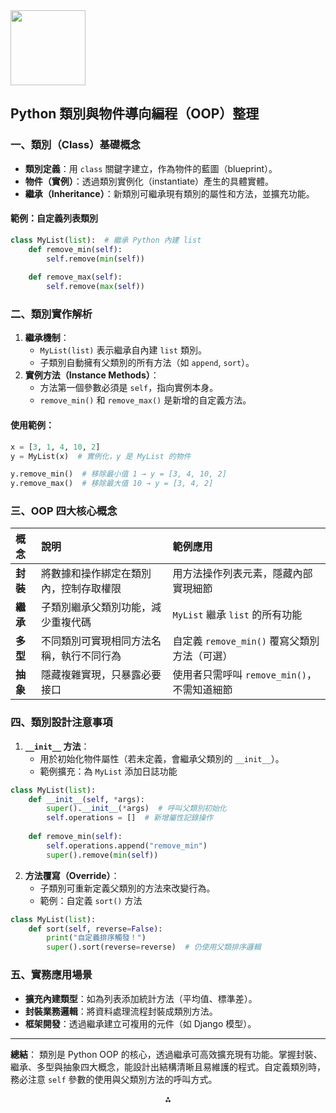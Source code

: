 <img src="https://r2cdn.perplexity.ai/pplx-full-logo-primary-dark%402x.png" class="logo" width="120"/>

## Python 類別與物件導向編程（OOP）整理

### 一、類別（Class）基礎概念

- **類別定義**：用 `class` 關鍵字建立，作為物件的藍圖（blueprint）。
- **物件（實例）**：透過類別實例化（instantiate）產生的具體實體。
- **繼承（Inheritance）**：新類別可繼承現有類別的屬性和方法，並擴充功能。


#### 範例：自定義列表類別

```python
class MyList(list):  # 繼承 Python 內建 list
    def remove_min(self):
        self.remove(min(self))
    
    def remove_max(self):
        self.remove(max(self))
```


### 二、類別實作解析

1. **繼承機制**：
    - `MyList(list)` 表示繼承自內建 `list` 類別。
    - 子類別自動擁有父類別的所有方法（如 `append`, `sort`）。
2. **實例方法（Instance Methods）**：
    - 方法第一個參數必須是 `self`，指向實例本身。
    - `remove_min()` 和 `remove_max()` 是新增的自定義方法。

#### 使用範例：

```python
x = [3, 1, 4, 10, 2]
y = MyList(x)  # 實例化，y 是 MyList 的物件

y.remove_min()  # 移除最小值 1 → y = [3, 4, 10, 2]
y.remove_max()  # 移除最大值 10 → y = [3, 4, 2]
```


### 三、OOP 四大核心概念

| 概念 | 說明 | 範例應用 |
| :-- | :-- | :-- |
| **封裝** | 將數據和操作綁定在類別內，控制存取權限 | 用方法操作列表元素，隱藏內部實現細節 |
| **繼承** | 子類別繼承父類別功能，減少重複代碼 | `MyList` 繼承 `list` 的所有功能 |
| **多型** | 不同類別可實現相同方法名稱，執行不同行為 | 自定義 `remove_min()` 覆寫父類別方法（可選） |
| **抽象** | 隱藏複雜實現，只暴露必要接口 | 使用者只需呼叫 `remove_min()`，不需知道細節 |

### 四、類別設計注意事項

1. **`__init__` 方法**：
    - 用於初始化物件屬性（若未定義，會繼承父類別的 `__init__`）。
    - 範例擴充：為 `MyList` 添加日誌功能

```python
class MyList(list):
    def __init__(self, *args):
        super().__init__(*args)  # 呼叫父類別初始化
        self.operations = []  # 新增屬性記錄操作
    
    def remove_min(self):
        self.operations.append("remove_min")
        super().remove(min(self))
```

2. **方法覆寫（Override）**：
    - 子類別可重新定義父類別的方法來改變行為。
    - 範例：自定義 `sort()` 方法

```python
class MyList(list):
    def sort(self, reverse=False):
        print("自定義排序觸發！")
        super().sort(reverse=reverse)  # 仍使用父類排序邏輯
```


### 五、實務應用場景

- **擴充內建類型**：如為列表添加統計方法（平均值、標準差）。
- **封裝業務邏輯**：將資料處理流程封裝成類別方法。
- **框架開發**：透過繼承建立可複用的元件（如 Django 模型）。

---

**總結**：
類別是 Python OOP 的核心，透過繼承可高效擴充現有功能。掌握封裝、繼承、多型與抽象四大概念，能設計出結構清晰且易維護的程式。自定義類別時，務必注意 `self` 參數的使用與父類別方法的呼叫方式。

<div style="text-align: center">⁂</div>

[^1]: https://realpython.com/python3-object-oriented-programming/

[^2]: https://www.youtube.com/watch?v=Ej_02ICOIgs

[^3]: https://kinsta.com/blog/python-object-oriented-programming/

[^4]: https://www.programiz.com/python-programming/object-oriented-programming

[^5]: https://www.datacamp.com/tutorial/python-oop-tutorial

[^6]: https://www.w3schools.com/python/python_classes.asp

[^7]: https://openstax.org/books/introduction-python-programming/pages/11-1-object-oriented-programming-basics

